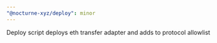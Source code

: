 ```yaml
---
"@nocturne-xyz/deploy": minor
---
```


Deploy script deploys eth transfer adapter and adds to protocol allowlist

